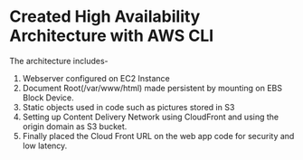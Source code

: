 # Created High Availability Architecture with AWS CLI 

The architecture includes-
1. Webserver configured on EC2 Instance
2. Document Root(/var/www/html) made persistent by mounting on EBS Block Device.
3. Static objects used in code such as pictures stored in S3
4. Setting up Content Delivery Network using CloudFront and using the origin domain as S3 bucket.
5. Finally placed the Cloud Front URL on the web app code for security and low latency.


